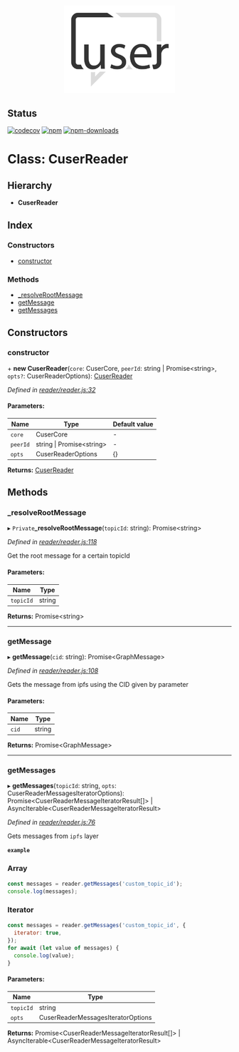 <p align="center">
  <a href="./"><img width="250" src="https://raw.githubusercontent.com/rubeniskov/cuser/master/docs/logo.svg" alt="cuser logo" /></a>
</p>

## Status
[![codecov](https://codecov.io/gh/rubeniskov/cuser/branch/master/graph/badge.svg?flag=reader)](https://codecov.io/gh/rubeniskov/cuser)
[![npm](https://img.shields.io/npm/v/@cuser/reader.svg)](https://www.npmjs.com/package/@cuser/reader)
[![npm-downloads](https://img.shields.io/npm/dw/@cuser/reader)](https://www.npmjs.com/package/@cuser/reader)


# Class: CuserReader

## Hierarchy

* **CuserReader**

## Index

### Constructors

* [constructor](cuserreader.md#constructor)

### Methods

* [\_resolveRootMessage](cuserreader.md#_resolverootmessage)
* [getMessage](cuserreader.md#getmessage)
* [getMessages](cuserreader.md#getmessages)

## Constructors

### constructor

\+ **new CuserReader**(`core`: CuserCore, `peerId`: string \| Promise<string\>, `opts?`: CuserReaderOptions): [CuserReader](cuserreader.md)

*Defined in [reader/reader.js:32](https://github.com/rubeniskov/cuser/blob/c27bb68/packages/reader/reader.js#L32)*

#### Parameters:

Name | Type | Default value |
------ | ------ | ------ |
`core` | CuserCore | - |
`peerId` | string \| Promise<string\> | - |
`opts` | CuserReaderOptions | {} |

**Returns:** [CuserReader](cuserreader.md)

## Methods

### \_resolveRootMessage

▸ `Private`**_resolveRootMessage**(`topicId`: string): Promise<string\>

*Defined in [reader/reader.js:118](https://github.com/rubeniskov/cuser/blob/c27bb68/packages/reader/reader.js#L118)*

Get the root message for a certain topicId

#### Parameters:

Name | Type |
------ | ------ |
`topicId` | string |

**Returns:** Promise<string\>

___

### getMessage

▸ **getMessage**(`cid`: string): Promise<GraphMessage\>

*Defined in [reader/reader.js:108](https://github.com/rubeniskov/cuser/blob/c27bb68/packages/reader/reader.js#L108)*

Gets the message from ipfs using the CID given by parameter

#### Parameters:

Name | Type |
------ | ------ |
`cid` | string |

**Returns:** Promise<GraphMessage\>

___

### getMessages

▸ **getMessages**(`topicId`: string, `opts`: CuserReaderMessagesIteratorOptions): Promise<CuserReaderMessageIteratorResult[]\> \| AsyncIterable<CuserReaderMessageIteratorResult\>

*Defined in [reader/reader.js:76](https://github.com/rubeniskov/cuser/blob/c27bb68/packages/reader/reader.js#L76)*

Gets messages from `ipfs` layer

**`example`** 
### Array
```javascript
const messages = reader.getMessages('custom_topic_id');
console.log(messages);
```
### Iterator
```javascript
const messages = reader.getMessages('custom_topic_id', {
  iterator: true,
});
for await (let value of messages) {
  console.log(value);
}
```

#### Parameters:

Name | Type |
------ | ------ |
`topicId` | string |
`opts` | CuserReaderMessagesIteratorOptions |

**Returns:** Promise<CuserReaderMessageIteratorResult[]\> \| AsyncIterable<CuserReaderMessageIteratorResult\>

